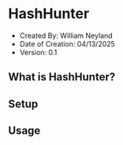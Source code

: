 # HashHunter
- Created By: William Neyland
- Date of Creation: 04/13/2025
- Version: 0.1

## What is HashHunter?


## Setup


## Usage
